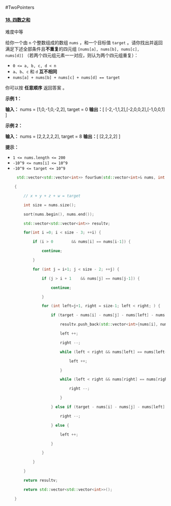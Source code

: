 #TwoPointers
#### [18. 四数之和](https://leetcode.cn/problems/4sum/)

难度中等

给你一个由 `n` 个整数组成的数组 `nums` ，和一个目标值 `target` 。请你找出并返回满足下述全部条件且**不重复**的四元组 `[nums[a], nums[b], nums[c], nums[d]]` （若两个四元组元素一一对应，则认为两个四元组重复）：

-   `0 <= a, b, c, d < n`
-   `a`、`b`、`c` 和 `d` **互不相同**
-   `nums[a] + nums[b] + nums[c] + nums[d] == target`

你可以按 **任意顺序** 返回答案 。

**示例 1：**

**输入：** nums = [1,0,-1,0,-2,2], target = 0
**输出：**[ [-2,-1,1,2],[-2,0,0,2],[-1,0,0,1] ]

**示例 2：**

**输入：** nums = [2,2,2,2,2], target = 8
**输出：**[ [2,2,2,2] ]

**提示：**

-   `1 <= nums.length <= 200`
-   `-10^9 <= nums[i] <= 10^9`
-   `-10^9 <= target <= 10^9`

```cpp
	 std::vector<std::vector<int>> fourSum(std::vector<int>& nums, int target) 

    {                                                                                                                                                                                                            

        // x + y + z + w = target

        int size = nums.size();

        sort(nums.begin(), nums.end());

        std::vector<std::vector<int>> resultv;

        for(int i =0; i < size - 3; ++i) {

            if (i > 0        && nums[i] == nums[i-1]) {

                continue;

            }   

            for (int j = i+1; j < size - 2; ++j) {

                if (j > i + 1    && nums[j] == nums[j-1]) {

                    continue;

                }   

                for (int left=j+1, right = size-1; left < right; ) { 

                    if (target - nums[i] - nums[j] - nums[left] - nums[right] == 0) {

                        resultv.push_back(std::vector<int>{nums[i], nums[j], nums[left], nums[right]});

                        left ++; 

                        right --; 

                        while (left < right && nums[left] == nums[left-1]) {

                            left ++; 

                        }   

                        while (left < right && nums[right] == nums[right + 1]) {

                            right --; 

                        }   

                    } else if (target - nums[i] - nums[j] - nums[left] - nums[right] < 0) {

                        right --; 

                    } else {

                        left ++; 

                    }   

                }   

            }   

        }   

        return resultv;

        return std::vector<std::vector<int>>();

    }
```